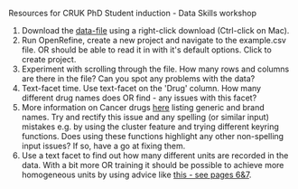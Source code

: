 Resources for CRUK PhD Student induction - Data Skills workshop
1. Download the [data-file](https://raw.githubusercontent.com/bioinformatics-core-shared-training/PHD-Dataskills/master/example.csv?token=ADJJD7VXDDZ3ZXKAFI4KI4K5VGPLS) using a right-click download (Ctrl-click on Mac).
2. Run OpenRefine, create a new project and navigate to the example.csv file. OR should
be able to read it in with it's default options. Click to create project.
3. Experiment with scrolling through the file. How many rows and columns are there in the file? Can you spot any problems with the data?
4. Text-facet time. Use text-facet on the 'Drug' column. How many different drug names does OR find - any issues with this facet?
5. More information on Cancer drugs [here](https://www.cancerresearchuk.org/about-cancer/cancer-in-general/treatment/cancer-drugs/drugs) listing generic and brand names. Try and rectify this issue and any spelling (or similar input) mistakes e.g. by using the cluster feature and trying different keyring functions. Does using these functions highlight any other non-spelling input issues? If so, have a go at fixing them.
6. Use a text facet to find out how many different units are recorded in the data.
With a bit more OR training it should be possible to achieve more homogeneous units by using advice like [this - see pages 6&7](https://www.fda.gov/media/72309/download).

